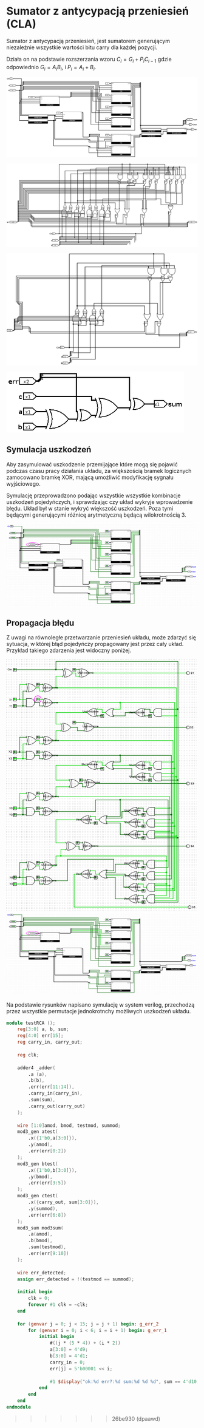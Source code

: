 # Sumator z antycypacją przeniesień (CLA)

Sumator z antycypacją przeniesień, jest sumatorem generującym niezależnie wszystkie 
wartości bitu carry dla każdej pozycji.

Działa on na podstawie rozszerzania wzoru $C_i = G_i + P_i C_{i-1}$ gdzie odpowiednio
$G_i = A_i B_i$, i $P_i = A_i + B_i$.

![Schemat 4 bitowego sumatora CLA zabezpieczonego kodami resztowymi, używa \ref{fig:cla_gen4}, \ref{fig:cla_gen2}, \ref{fig:cla_unit} \label{fig:cla_main}](assets/cla_main.png)

![Schemat 4 bitowego generatora carry \label{fig:cla_gen4}](assets/cla_gen4.png)

![Schemat 2 bitowego generatora carry \label{fig:cla_gen2}](assets/cla_gen2.png)

![Jedno ogniwo sumatora CLA, z możliwością wprowadzania błędów \label{fig:cla_unit}](assets/cla.png)

## Symulacja uszkodzeń

Aby zasymulować uszkodzenie przemijające które mogą się pojawić podczas czasu pracy działania układu,
za większością bramek logicznych zamocowano bramkę XOR, 
mającą umożliwić modyfikację sygnału wyjściowego.

Symulację przeprowadzono podając wszystkie wszystkie kombinacje uszkodzeń pojedyńczych, i sprawdzając 
czy układ wykryje wprowadzenie błędu.
Układ był w stanie wykryć większość uszkodzeń. Poza tymi będącymi generującymi różnicę arytmetyczną będącą wilokrotnością 3.

![Układ CLA z wprowadzonym błędem pojedyńczym \label{fig:cla_err1}](assets/cla_err_1.png)

## Propagacja błędu

Z uwagi na równoległe przetwarzanie przeniesień układu, może zdarzyć się sytuacja, w której błąd pojedyńczy
propagowany jest przez cały układ. Przykład takiego zdarzenia jest widoczny poniżej.

![Sumator CLA, propagujący błąd \label{fig:cla_propagacja}](assets/cla_propagacja.png)
![Układ CLA z wprowadzonym błędem pojedyńczym \label{fig:cla_err1}](assets/cla_err_1.png)

Na podstawie rysunków napisano symulację w system verilog, przechodzą przez wszystkie permutacje 
jednokrotnchy możliwych uszkodzeń układu.

```verilog
module testRCA ();
    reg[3:0] a, b, sum;
    reg[4:0] err[15];
    reg carry_in, carry_out;

    reg clk;

    adder4 _adder(
        .a (a),
        .b(b),
        .err(err[11:14]),
        .carry_in(carry_in),
        .sum(sum),
        .carry_out(carry_out)
    );

    wire [1:0]amod, bmod, testmod, summod;
    mod3_gen atest(
	    .x({1'b0,a[3:0]}),
	    .y(amod),
	    .err(err[0:2])
    );
    mod3_gen btest(
	    .x({1'b0,b[3:0]}),
	    .y(bmod),
	    .err(err[3:5])
    );
    mod3_gen ctest(
	    .x({carry_out, sum[3:0]}),
	    .y(summod),
	    .err(err[6:8])
    );
    mod3_sum mod3sum(
	    .a(amod),
	    .b(bmod),
	    .sum(testmod),
	    .err(err[9:10])
    );

    wire err_detected;
    assign err_detected = !(testmod == summod);

    initial begin
        clk = 0;
        forever #1 clk = ~clk;
    end

    for (genvar j = 0; j < 15; j = j + 1) begin: g_err_2
        for (genvar i = 0; i < 6; i = i + 1) begin: g_err_1
            initial begin
                #((j * (5 * 4)) + (i * 2))
                a[3:0] = 4'd9;
                b[3:0] = 4'd1;
                carry_in = 0;
                err[j] = 5'b00001 << i;

                #1 $display("ok:%d err?:%d sum:%d %d %d", sum == 4'd10, err_detected, sum, j, i);
            end
        end
    end
endmodule
```
>>>>>>> 26be930 (dpaawd)
